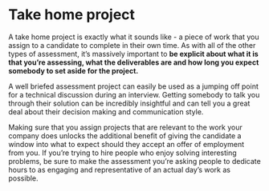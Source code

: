 # Take home project

A take home project is exactly what it sounds like - a piece of work that you assign to a candidate to complete in their own time. As with all of the other types of assessment, it’s massively important to **be explicit about what it is that you’re assessing, what the deliverables are and how long you expect somebody to set aside for the project.**

A well briefed assessment project can easily be used as a jumping off point for a technical discussion during an interview. Getting somebody to talk you through their solution can be incredibly insightful and can tell you a great deal about their decision making and communication style.

Making sure that you assign projects that are relevant to the work your company does unlocks the additional benefit of giving the candidate a window into what to expect should they accept an offer of employment from you. If you’re trying to hire people who enjoy solving interesting problems, be sure to make the assessment you’re asking people to dedicate hours to as engaging and representative of an actual day’s work as possible.
